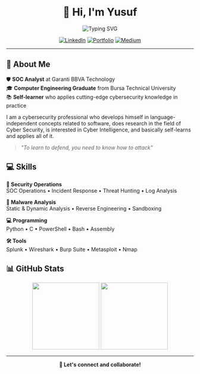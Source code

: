 <div align="center">

# 👋 Hi, I'm Yusuf

<img src="https://readme-typing-svg.herokuapp.com?font=Fira+Code&pause=1000&color=00D9FF&center=true&vCenter=true&width=400&lines=Cybersecurity+Professional;SOC+Analyst;Malware+Researcher" alt="Typing SVG" />

[![LinkedIn](https://img.shields.io/badge/LinkedIn-0077B5?style=for-the-badge&logo=linkedin&logoColor=white)](https://www.linkedin.com/in/yusufarbc/)
[![Portfolio](https://img.shields.io/badge/Portfolio-FF5722?style=for-the-badge&logo=web&logoColor=white)](https://yusufarbc.github.io/yusufarbc/)
[![Medium](https://img.shields.io/badge/Medium-12100E?style=for-the-badge&logo=medium&logoColor=white)](https://medium.com/@yusufarbc)

</div>

---

## 🚀 About Me

🛡️ **SOC Analyst** at Garanti BBVA Technology  
🎓 **Computer Engineering Graduate** from Bursa Technical University  
📚 **Self-learner** who applies cutting-edge cybersecurity knowledge in practice

I am a cybersecurity professional who develops himself in language-independent concepts related to software, does research in the field of Cyber Security, is interested in Cyber Intelligence, and basically self-learns and applies all of it.

> *"To learn to defend, you need to know how to attack"*

## 💻 Skills

**🔎 Security Operations**  
SOC Operations • Incident Response • Threat Hunting • Log Analysis

**🦠 Malware Analysis**  
Static & Dynamic Analysis • Reverse Engineering • Sandboxing

**💻 Programming**  
Python • C • PowerShell • Bash • Assembly

**🛠️ Tools**  
Splunk • Wireshark • Burp Suite • Metasploit • Nmap

## 📊 GitHub Stats

<div align="center">

<img height="180em" src="https://github-readme-stats.vercel.app/api?username=yusufarbc&show_icons=true&theme=dark&include_all_commits=true&count_private=true"/>
<img height="180em" src="https://github-readme-stats.vercel.app/api/top-langs/?username=yusufarbc&layout=compact&langs_count=6&theme=dark"/>

</div>

---

<div align="center">

**💬 Let's connect and collaborate!**

</div>
